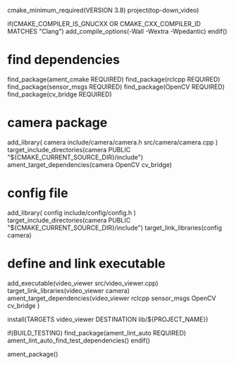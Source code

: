 cmake_minimum_required(VERSION 3.8)
project(top-down_video)

if(CMAKE_COMPILER_IS_GNUCXX OR CMAKE_CXX_COMPILER_ID MATCHES "Clang")
  add_compile_options(-Wall -Wextra -Wpedantic)
endif()

# find dependencies
find_package(ament_cmake REQUIRED)
find_package(rclcpp REQUIRED)
find_package(sensor_msgs REQUIRED)
find_package(OpenCV REQUIRED)
find_package(cv_bridge REQUIRED)

# camera package
add_library(
        camera
        include/camera/camera.h
        src/camera/camera.cpp
)
target_include_directories(camera PUBLIC "${CMAKE_CURRENT_SOURCE_DIR}/include")
ament_target_dependencies(camera OpenCV cv_bridge)

# config file
add_library(
        config
        include/config/config.h
)
target_include_directories(camera PUBLIC "${CMAKE_CURRENT_SOURCE_DIR}/include")
target_link_libraries(config camera)

# define and link executable
add_executable(video_viewer src/video_viewer.cpp)
target_link_libraries(video_viewer camera)
ament_target_dependencies(video_viewer 
  rclcpp 
  sensor_msgs 
  OpenCV 
  cv_bridge
)

install(TARGETS video_viewer
  DESTINATION lib/${PROJECT_NAME})

if(BUILD_TESTING)
  find_package(ament_lint_auto REQUIRED)
  ament_lint_auto_find_test_dependencies()
endif()

ament_package()